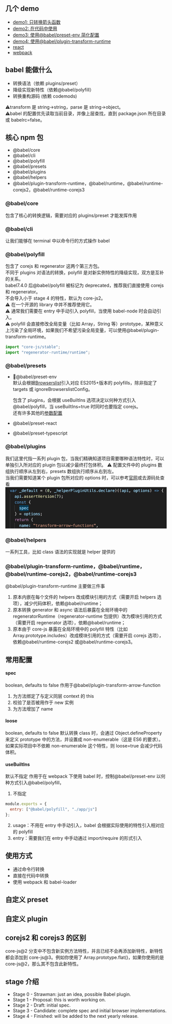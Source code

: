 ## 几个 demo

- [demo1: 只转换箭头函数](./src/demo1)
- [demo2: 在代码中使用](./src/demo2)
- [demo3: 使用@babel/preset-env 简化配置](./src/demo3)
- [demo4: 使用@babel/plugin-transform-runtime](./src/demo4)
- [react](./src/react)
- [webpack](./src/webpack)

## babel 能做什么

- 转换语法（依赖 plugins/preset）
- 降级实现新特性（依赖@babel/polyfill）
- 转换重构源码 (依赖 codemods)

⚠️transform 是 string->string，parse 是 string->object。  
⚠️babel 的配置优先读取当前目录，并像上层查找，直到 package.json 所在目录或 babelrc=false。

## 核心 npm 包

- @babel/core
- @babel/cli
- @babel/polyfill
- @babel/presets
- @babel/plugins
- @babel/helpers
- @babel/plugin-transform-runtime，@babel/runtime，@babel/runtime-corejs2，@babel/runtime-corejs3

### @babel/core

包含了核心的转换逻辑，需要对应的 plugins/preset 才能发挥作用

### @babel/cli

让我们能够在 terminal 中以命令行的方式操作 babel

### @babel/polyfill

包含了 corejs 和 regenerator 这两个第三方包。  
不同于 plugins 对语法的转换，polyfill 是对新实例特性的降级实现，双方是互补的关系。  
babel7.4.0 后@babel/polyfill 被标记为 deprecated，推荐我们直接使用 corejs 和 regenerator。  
不会导入小于 stage 4 的特性，默认为 core-js2。  
⚠️ 在一个开源的 library 中并不推荐使用它。  
⚠️ 通常我们需要在 entry 中手动引入 polyfill，当使用 babel-node 时会自动引入。  
⚠️ polyfill 会直接修改全局变量（比如 Array，String 等）prototype，某种意义上污染了全局环境，如果我们不希望污染全局变量，可以使用@babel/plugin-transform-runtime。

```js
import "core-js/stable";
import "regenerator-runtime/runtime";
```

### @babel/presets

- 🌟@babel/preset-env  
  默认会根据[Browserslist](https://github.com/browserslist/browserslist#queries)引入对应 ES2015+版本的 polyfills，除非指定了 targets 或 ignoreBrowserslistConfig。

  包含了 plugins，会根据 useBuiltIns 选项决定以何种方式引入@babel/polyfill，当 useBuiltIns=true 时同时也要指定 corejs。  
  还有许多其他的[参数配置](https://babeljs.io/docs/en/babel-preset-env#targets)

- @babel/preset-react
- @babel/preset-typescript

### @babel/plugins

我们这里代指一系列 plugin 包，当我们精确知道项目需要哪种语法特性时，可以单独引入所对应的 plugin 包以减少最终打包体积。
⚠️ 配置文件中的 plugins 数组执行顺序从左到右，presets 数组执行顺序从右到左。  
当我们需要知道某个 plugin 包所对应的 options 时，可以参考[官网](https://babeljs.io/docs/en/options)或去源码处查看
![1](./assets/1.jpg)

### @babel/helpers

一系列工具，比如 class 语法的实现就是 helper 提供的

### @babel/plugin-transform-runtime，@babel/runtime，@babel/runtime-corejs2，@babel/runtime-corejs3

@babel/plugin-transform-runtime 主要做三件事

1. 原本内嵌在每个文件的 helpers 改成模块引用的方式（需要开启 helpers 选项），减少代码体积，依赖@babel/runtime；
2. 原本转换 generator 和 async 语法后暴露在全局环境中的 regeneratorRuntime（regenerator-runtime 包提供）改为模块引用的方式（需要开启 regenerator 选项），依赖@babel/runtime；
3. 原本由于 core-js 暴露在全局环境中的 polyfill 特性（比如 Array.prototype.includes）改成模块引用的方式（需要开启 corejs 选项），依赖@babel/runtime-corejs2 或@babel/runtime-corejs3。

## 常用配置

#### spec

boolean, defaults to false
作用于@babel/plugin-transform-arrow-function

1. 为方法绑定了与定义同层 context 的 this
2. 校验了是否被用作于 new 实例
3. 为方法增加了 name

#### loose

boolean, defaults to false
默认转换 class 时，会通过 Object.defineProperty 来定义 prototype 中的方法，并设置成 non-enumerable（这是 ES6 的要求）。如果实际项目中不依赖 non-enumerable 这个特性，则 loose=true 会减少代码体积。

#### useBuiltIns

默认不指定
作用于在 webpack 下使用 babel 时，控制@babel/preset-env 以何种方式引入@babel/polyfill，

1. 不指定

```js
module.exports = {
  entry: ["@babel/polyfill", "./app/js"]
};
```

2. usage：不用在 entry 中手动引入，babel 会根据实际使用的特性引入相对应的 polyfill
3. entry：需要我们在 entry 中手动通过 import/require 的形式引入

## 使用方式

- 通过命令行转换
- 直接在代码中转换
- 使用 webpack 和 babel-loader

## 自定义 preset

## 自定义 plugin

## corejs2 和 corejs3 的区别

core-js@2 分支中不包含新实例方法特性，并且已经不会再添加新特性，新特性都会添加到 core-js@3。例如你使用了 Array.prototype.flat()，如果你使用的是 core-js@2，那么其不包含此新特性。

## stage 介绍

- Stage 0 - Strawman: just an idea, possible Babel plugin.
- Stage 1 - Proposal: this is worth working on.
- Stage 2 - Draft: initial spec.
- Stage 3 - Candidate: complete spec and initial browser implementations.
- Stage 4 - Finished: will be added to the next yearly release.
